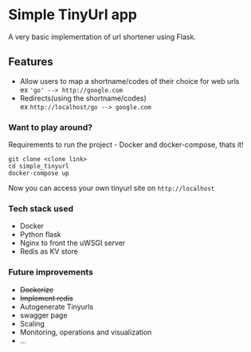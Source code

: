 # Simple TinyUrl app

A very basic implementation of url shortener using Flask.

## Features
* Allow users to map a shortname/codes of their choice for web urls  
ex `'go' --> http://google.com`
* Redirects(using the shortname/codes)   
ex `http://localhost/go --> google.com`


### Want to play around?
Requirements to run the project - Docker and docker-compose, thats it!

`git clone <clone link>`  
 `cd simple_tinyurl`  
 `docker-compose up`

Now you can access your own tinyurl site on `http://localhost`

### Tech stack used
* Docker
* Python flask 
* Nginx to front the uWSGI server  
* Redis as KV store  

### Future improvements
* ~~Dockerize~~
* ~~Implement redis~~
* Autogenerate Tinyurls
* swagger page
* Scaling
* Monitoring, operations and visualization
* ...
